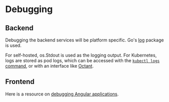# Debugging

## Backend
Debugging the backend services will be platform specific. Go's [log](https://golang.org/pkg/log/) package is used. 

For self-hosted, os.Stdout is used as the logging output. For Kubernetes, logs are stored as pod logs, which can be accessed with the [`kubectl logs` command](https://kubectl.docs.kubernetes.io/pages/container_debugging/container_logs.html), or with an interface like [Octant](https://octant.dev/).

## Frontend

Here is a resource on [debugging Angular applications](https://www.digitalocean.com/community/tutorials/how-to-debug-angular-cli-applications-in-visual-studio-code).
